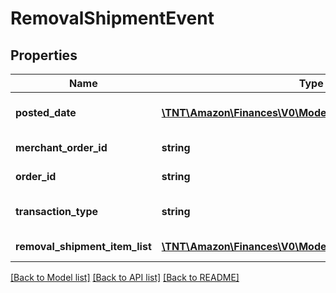 # RemovalShipmentEvent

## Properties
Name | Type | Description | Notes
------------ | ------------- | ------------- | -------------
**posted_date** | [**\TNT\Amazon\Finances\V0\Model\\DateTime**](\DateTime.md) | The date and time when the financial event was posted. | [optional] 
**merchant_order_id** | **string** | The merchant removal orderId. | [optional] 
**order_id** | **string** | The identifier for the removal shipment order. | [optional] 
**transaction_type** | **string** | The type of removal order.  Possible values:  * WHOLESALE_LIQUIDATION | [optional] 
**removal_shipment_item_list** | [**\TNT\Amazon\Finances\V0\Model\RemovalShipmentItemList**](RemovalShipmentItemList.md) | A list of removal shipment items. | [optional] 

[[Back to Model list]](../README.md#documentation-for-models) [[Back to API list]](../README.md#documentation-for-api-endpoints) [[Back to README]](../README.md)


